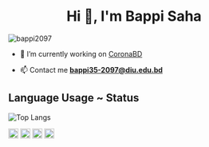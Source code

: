 <h1 align="center">Hi 👋, I'm Bappi Saha</h1>
<!-- <h3 align="center">A passionate software engineer.</h3> -->

<p align="left"> <img src="https://komarev.com/ghpvc/?username=bappi2097" alt="bappi2097" /> </p>

- 🔭 I’m currently working on [CoronaBD](https://coronabd.xyz)

- 📫 Contact me **bappi35-2097@diu.edu.bd**

## Language Usage ~ Status

![Top Langs](https://github-readme-stats.aemiej.vercel.app/api/top-langs/?username=bappi2097&layout=compact&theme=dark&show_icons=true&hide_border=true&private=true)

<p align="">

<a href="https://dev.to/bappi2097" target="blank"><img align="center" src="https://cdn.jsdelivr.net/npm/simple-icons@3.0.1/icons/dev-dot-to.svg" alt="@bappi2097" height="20" width="20" /></a>
<a href="https://stackoverflow.com/users/12789602/bappi-saha" target="blank"><img align="center" src="https://cdn.jsdelivr.net/npm/simple-icons@3.0.1/icons/stackoverflow.svg" alt="12789602" height="20" width="20" /></a>
<a href="https://web.facebook.com/bappi.saha.75033/" target="blank"><img align="center" src="https://cdn.jsdelivr.net/npm/simple-icons@3.0.1/icons/facebook.svg" alt="Bappi Saha" height="20" width="20" /></a>
<a href="https://twitter.com/BappiSaha35" target="blank"><img align="center" src="https://cdn.jsdelivr.net/npm/simple-icons@3.0.1/icons/twitter.svg" alt="BappiSaha35" height="20" width="20" /></a>

</p>
